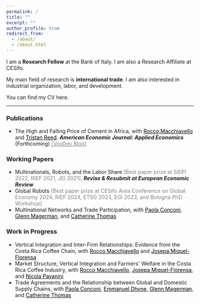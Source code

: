 ```yaml
---
permalink: /
title: ""
excerpt: ""
author_profile: true
redirect_from: 
  - /about/
  - /about.html
---
```


I am a **Research Fellow** at the <a href="https://www.bancaditalia.it/homepage/index.html" style="text-decoration: none" target="_blank">Bank of Italy</a>. I am also a Research Affiliate at <a href="https://www.cesifo.org/en" style="text-decoration: none" target="_blank">CESifo</a>. 

My main field of research is **international trade**. I am also interested in industrial organization, labor, and development.

You can find my CV <a href="https://fabrizioleone.github.io/files/CV_Fabrizio_Leone.pdf" style="text-decoration: none" target="_blank">here</a>.

-----

### Publications

* <a href="https://fabrizioleone.github.io/files/The_High_and_Falling_Price_of_Cement_in_Africa_LMR.pdf" style=" text-decoration: none" target="_blank">The High and Falling Price of Cement in Africa</a>, with <a href="https://sites.google.com/site/roccomacchiavello/" style="color: black;text-decoration: underline" target="_blank">Rocco Macchiavello</a> and <a href="https://sites.google.com/view/tristanreed/home" style="color: black; text-decoration: underline" target="_blank">Tristan Reed</a>. ***American Economic Journal: Applied Economics*** (Forthcoming) <a href="https://voxdev.org/topic/trade/why-are-cement-prices-high-falling-africa" style="color: gray; text-decoration: underline" target="_blank">[VoxDev Blog]</a>
  
### Working Papers 

* <a href="https://fabrizioleone.github.io/files/Multinationals_Robots_Labor_Share_Fabrizio_Leone.pdf" style="text-decoration: none" target="_blank">Multinationals, Robots, and the Labor Share</a> <a style="color: gray; text-decoration: none" target="_blank">[Best paper prize at SIEPI 2022, RIEF 2021, JEI 2021]</a>. ***Revise & Resubmit at European Economic Review***
* <a href="https://fabrizioleone.github.io/files/Global_Robots_Fabrizio_Leone_JMP.pdf" style="text-decoration: none" target="_blank">Global Robots</a> <a style="color: gray; text-decoration: none" target="_blank">[Best paper prize at CESifo Area Conference on Global Economy 2024, RIEF 2024, ETSG 2023, EGI 2023, and Bologna PhD Workshop]</a>
* <a href="https://conconi.ulb.be/CLMT.pdf" style="text-decoration: none" target="_blank">Multinational Networks and Trade Participation</a>, with <a href="https://sites.google.com/view/paola-conconi-website/" style="color: black; text-decoration: underline" target="_blank">Paola Conconi</a>, <a href="http://www.glennmagerman.com/" style="color: black; text-decoration: underline" target="_blank">Glenn Magerman</a>, and <a href="https://www.lse.ac.uk/management/people/academic-staff/catherine-thomas" style="color: black; text-decoration: underline" target="_blank">Catherine Thomas</a>

 
 
### Work in Progress

* Vertical Integration and Inter-Firm Relationships: Evidence from the Costa Rica Coffee Chain, with <a href="https://sites.google.com/site/roccomacchiavello/" style="color: black; text-decoration: underline" target="_blank">Rocco Macchiavello</a> and <a href="https://www.tse-fr.eu/people/josepa-miquel-florensa" style="color: black; text-decoration: underline" target="_blank">Josepa Miquel-Florensa</a>
* Market Structure, Vertical Integration and Farmers' Welfare in the Costa Rica Coffee Industry, with <a href="https://sites.google.com/site/roccomacchiavello/" style="color: black; text-decoration: underline" target="_blank">Rocco Macchiavello</a>, <a href="https://www.tse-fr.eu/people/josepa-miquel-florensa" style="color: black; text-decoration: underline" target="_blank">Josepa Miquel-Florensa</a>, and <a href="https://sites.google.com/site/nicolapavanini/" style="color: black; text-decoration: underline" target="_blank">Nicola Pavanini</a>
* Trade Agreements and the Relationship between Global and Domestic Supply Chains, with <a href="https://sites.google.com/view/paola-conconi-website/" style="color: black; text-decoration: underline" target="_blank">Paola Conconi</a>, <a href="https://www.linkedin.com/in/emmanuel-dhyne-1b654411a/?originalSubdomain=be" style="color: black; text-decoration: underline" target="_blank">Emmanuel Dhyne</a>, <a href="http://www.glennmagerman.com/" style="color: black; text-decoration: underline" target="_blank">Glenn Magerman</a>, and <a href="https://www.lse.ac.uk/management/people/academic-staff/catherine-thomas" style="color: black; text-decoration: underline" target="_blank">Catherine Thomas</a>
